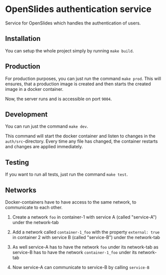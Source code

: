 # OpenSlides authentication service

Service for OpenSlides which handles the authentication of users.

## Installation

You can setup the whole project simply by running `make build`.

## Production

For production purposes, you can just run the command `make prod`. This will ensures, that a production image is created and then starts the created image in a docker container.

Now, the server runs and is accessible on port `9004`.

## Development

You can run just the command `make dev`.

This command will start the docker container and listen to changes in the `auth/src`-directory. Every time any file has changed, the container restarts and changes are applied immediately.

## Testing

If you want to run all tests, just run the command `make test`.

## Networks

Docker-containers have to have access to the same network, to communicate to each other.

1. Create a network `foo` in container-1 with service A (called "service-A") under the network-tab

2. Add a network called `container-1_foo` with the property `external: true` in container 2 with service B (called "service-B") under the network-tab

3. As well service-A has to have the network `foo` under its network-tab as service-B has to have the network `container-1_foo` under its network-tab

4. Now service-A can communicate to service-B by calling `service-B`
